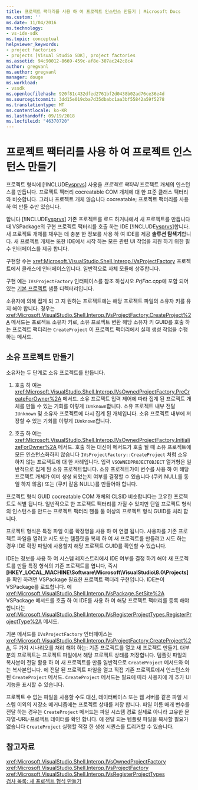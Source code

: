 ```yaml
---
title: 프로젝트 팩터리를 사용 하 여 프로젝트 인스턴스 만들기 | Microsoft Docs
ms.custom: ''
ms.date: 11/04/2016
ms.technology:
- vs-ide-sdk
ms.topic: conceptual
helpviewer_keywords:
- project factories
- projects [Visual Studio SDK], project factories
ms.assetid: 94c90012-8669-459c-af8e-307ac242c8c4
author: gregvanl
ms.author: gregvanl
manager: douge
ms.workload:
- vssdk
ms.openlocfilehash: 920f81c432dfed2761bf2d0438b02ad76ce36e4d
ms.sourcegitcommit: 3dd15e019cba7d35dbabc1aa3bf55842a59f5278
ms.translationtype: MT
ms.contentlocale: ko-KR
ms.lasthandoff: 09/19/2018
ms.locfileid: "46370720"
---
```

# <a name="create-project-instances-by-using-project-factories"></a>프로젝트 팩터리를 사용 하 여 프로젝트 인스턴스 만들기
프로젝트 형식에 [!INCLUDE[vsprvs](../../code-quality/includes/vsprvs_md.md)] 사용을 *프로젝트 팩터리* 프로젝트 개체의 인스턴스를 만듭니다. 프로젝트 팩터리 cocreatable COM 개체에 대 한 표준 클래스 팩터리와 비슷합니다. 그러나 프로젝트 개체 않습니다 cocreatable; 프로젝트 팩터리를 사용 하 여 만들 수만 있습니다.  
  
 합니다 [!INCLUDE[vsprvs](../../code-quality/includes/vsprvs_md.md)] 기존 프로젝트를 로드 하거나에서 새 프로젝트를 만듭니다 때 VSPackage의 구현 프로젝트 팩터리를 호출 하는 IDE [!INCLUDE[vsprvs](../../code-quality/includes/vsprvs_md.md)]합니다. 새 프로젝트 개체를 채우는 데 충분 한 정보를 사용 하 여 IDE를 제공 **솔루션 탐색기**합니다. 새 프로젝트 개체는 또한 IDE에서 시작 하는 모든 관련 UI 작업을 지원 하기 위한 필수 인터페이스를 제공 합니다.  
  
 구현할 수는 <xref:Microsoft.VisualStudio.Shell.Interop.IVsProjectFactory> 프로젝트에서 클래스에 인터페이스입니다. 일반적으로 자체 모듈에 상주합니다.  
  
 구현 예는 `IVsProjectFactory` 인터페이스를 참조 하십시오 *PrjFac.cpp*에 포함 되어 있는 [기본 프로젝트](https://www.microsoft.com/download/details.aspx?id=55984) 샘플 디렉터리입니다.  
  
 소유자에 의해 집계 되 고 지 원하는 프로젝트에는 해당 프로젝트 파일의 소유자 키를 유지 해야 합니다. 경우는 <xref:Microsoft.VisualStudio.Shell.Interop.IVsProjectFactory.CreateProject%2A> 메서드는 프로젝트 소유자 키로, 소유 프로젝트 변환 해당 소유자 키 GUID를 호출 하는 프로젝트 팩터리는 `CreateProject` 이 프로젝트 팩터리에서 실제 생성 작업을 수행 하는 메서드.  
  
## <a name="create-an-owned-project"></a>소유 프로젝트 만들기  
 소유자는 두 단계로 소유 프로젝트를 만듭니다.  
  
1.  호출 하 여는 <xref:Microsoft.VisualStudio.Shell.Interop.IVsOwnedProjectFactory.PreCreateForOwner%2A> 메서드. 소유 프로젝트 입력 제어에 따라 집계 된 프로젝트 개체를 만들 수 있는 기회를 이렇게 `IUnknown`합니다. 소유 프로젝트 내부 전달 `IUnknown` 및 소유자 프로젝트에 다시 집계 된 개체입니다. 소유 프로젝트 내부에 저장할 수 있는 기회를 이렇게 `IUnknown`합니다.  
  
2.  호출 하 여는 <xref:Microsoft.VisualStudio.Shell.Interop.IVsOwnedProjectFactory.InitializeForOwner%2A> 메서드. 호출 하는 대신이 메서드가 호출 될 때 소유 프로젝트에 모든 인스턴스화하지 않습니다 `IVsProjectFactory::CreateProject` 처럼 소유 하지 않는 프로젝트에 대 한 사례입니다. 입력 `VSOWNEDPROJECTOBJECT` 열거형은 일반적으로 집계 된 소유 프로젝트입니다. 소유 프로젝트가이 변수를 사용 하 여 해당 프로젝트 개체가 이미 생성 되었는지 여부를 결정할 수 있습니다 (쿠키 NULL를 동일 하지 않음) 또는 (쿠키 같음 NULL)를 만들어야 합니다.  
  
 프로젝트 형식 GUID cocreatable COM 개체의 CLSID 비슷합니다는 고유한 프로젝트도 식별 됩니다. 일반적으로 한 프로젝트 팩터리를 가질 수 있지만 단일 프로젝트 형식의 인스턴스를 만드는 프로젝트 팩터리 핸들 둘 이상의 프로젝트 형식 GUID를 처리 합니다.  
  
 프로젝트 형식은 특정 파일 이름 확장명을 사용 하 여 연결 됩니다. 사용자를 기존 프로젝트 파일을 열려고 시도 또는 템플릿을 복제 하 여 새 프로젝트를 만들려고 시도 하는 경우 IDE 확장 파일에 사용할지 해당 프로젝트 GUID를 확인할 수 있습니다.  
  
 IDE는 정보를 사용 하 여 시스템 레지스트리에서 IDE 여부를 결정 하기 해야 새 프로젝트를 만들 특정 형식의 기존 프로젝트를 엽니다, 즉시 **[HKEY_LOCAL_MACHINE\Software\Microsoft\VisualStudio\8.0\Projects]**  을 확인 하려면 VSPackage 필요한 프로젝트 팩터리 구현입니다. IDE는이 VSPackage를 로드합니다. 에 <xref:Microsoft.VisualStudio.Shell.Interop.IVsPackage.SetSite%2A> VSPackage 메서드를 호출 하 여 IDE를 사용 하 여 해당 프로젝트 팩터리를 등록 해야 합니다는 <xref:Microsoft.VisualStudio.Shell.Interop.IVsRegisterProjectTypes.RegisterProjectType%2A> 메서드.  
  
 기본 메서드를 `IVsProjectFactory` 인터페이스는 <xref:Microsoft.VisualStudio.Shell.Interop.IVsProjectFactory.CreateProject%2A>, 두 가지 시나리오를 처리 해야 하는: 기존 프로젝트를 열고 새 프로젝트 만들기. 대부분의 프로젝트는 프로젝트 파일에서 해당 프로젝트 상태를 저장합니다. 템플릿 파일의 복사본이 전달 활용 하 여 새 프로젝트를 만들 일반적으로 `CreateProject` 메서드와 여는 복사본입니다. 에 전달 된 프로젝트 파일을 열고 직접 기존 프로젝트에서 인스턴스화된 `CreateProject` 메서드. `CreateProject` 메서드는 필요에 따라 사용자에 게 추가 UI 기능을 표시할 수 있습니다.  
  
 프로젝트 수 없는 파일을 사용할 수도 대신, 데이터베이스 또는 웹 서버를 같은 파일 시스템 이외의 저장소 메커니즘에는 프로젝트 상태를 저장 합니다. 파일 이름 매개 변수를 전달 하는 경우는 `CreateProject` 메서드는 파일 시스템 경로 실제로 아니라 고유한 문자열-URL-프로젝트 데이터를 확인 합니다. 에 전달 되는 템플릿 파일을 복사할 필요가 없습니다 `CreateProject` 실행할 적절 한 생성 시퀀스를 트리거할 수 있습니다.  
  
## <a name="see-also"></a>참고자료  
 <xref:Microsoft.VisualStudio.Shell.Interop.IVsOwnedProjectFactory>   
 <xref:Microsoft.VisualStudio.Shell.Interop.IVsProjectFactory>   
 <xref:Microsoft.VisualStudio.Shell.Interop.IVsRegisterProjectTypes>   
 [검사 목록: 새 프로젝트 형식 만들기](../../extensibility/internals/checklist-creating-new-project-types.md)